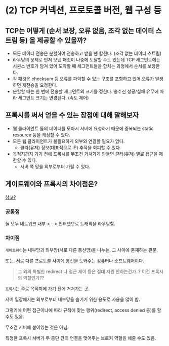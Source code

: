 # (2) TCP 커넥션, 프로토콜 버전, 웹 구성 등

## TCP는 어떻게 (순서 보장, 오류 없음, 조각 없는 데이터 스트림 등) 을 제공할 수 있을까?

- 모든 데이터 전송은 분할하여 전송하고 받을 땐 합친다. (조각 없는 데이터 스트림)
- 라우팅의 문제로 먼저 보낸 패킷이 나중에 도달할 수도 있는데 TCP 세그먼트에는 시퀸스 번호가 담겨 있어 도착할 때 세그먼트들을 합치는 과정에서 순서를 보장한다.
- 각 패킷은 checksum 등 오류를 파악할 수 있는 구조를 포함하고 있어 오류가 발생하면 재전송을 요청한다.
- 분할할 때는 한 번에 전송할 세그먼트의 크기를 정한다. 송수신 성공/실패 유무에 따라 세그먼트 크기는 변경된다. (속도 제어)

## 프록시를 써서 얻을 수 있는 장점에 대해 말해보자

- 웹 클라이언트 들의 데이터를 모아서 서버에 요청하기 때문에 중복되는 static resource 등을 캐싱할 수 있다.
- 모든 웹 클라이언트가 불필요하게 외부와 연결할 필요가 없다.
    - 클라(유저) 정보(대표적으로 IP) 추적을 회피할 수 있다.
- 목적지까지 가기 전에 프록시를 무조건 거쳐가게 만들면 클라(유저) 별로 접근을 제한할 수 있다.
    - 서버 쪽 망을 외부로부터 가릴 수 있다.

## 게이트웨이와 프록시의 차이점은?

[참고?](https://www.techwalla.com/articles/difference-between-a-proxy-server-a-gateway)

### 공통점

둘 모두 네트워크 내부 < - > 인터넷으로 트래픽을 라우팅함.

### 차이점

`게이트웨이`는 내부망과 외부망(서로 다른 통신망)을 나누는, 그 사이에 존재하는 관문.

또는, 서로 다른 프로토콜 사이에 통신을 도와주는 컴퓨터나 소프트웨어이다.

> 그 외의 특별한 redirect 나 접근 제어 등은 절대 지원 안하는건가..? 이건 프록시의 역할인가??

`프록시`는 주로 목적지에 가기 전에 거쳐가는 곳.

서버 입장에서는 외부로부터 내부망을 숨기기 위한 용도로 사용을 많이 함.

그렇기에 어떤 접근이냐에 따라 규칙에 맞는 행위(redirect, access denied 등)를 할 수도 있음.

무조건 서버에 붙어있는 것은 아님.

특정한 프록시 서버가 두 종단 간의 연결을 맺어주는 브로커 역할을 해줄 수도 있음.
